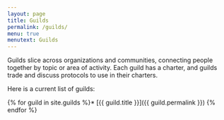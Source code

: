 ```yaml
---
layout: page
title: Guilds
permalink: /guilds/
menu: true
menutext: Guilds
---
```


Guilds slice across organizations and communities, connecting people together by topic or area of activity. Each guild has a charter, and guilds trade and discuss protocols to use in their charters.

Here is a current list of guilds:

{% for guild in site.guilds %}* [{{ guild.title }}]({{ guild.permalink }})
{% endfor %}
